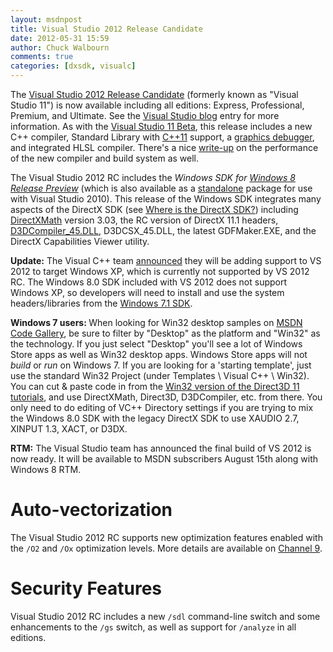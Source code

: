 ```yaml
---
layout: msdnpost
title: Visual Studio 2012 Release Candidate
date: 2012-05-31 15:59
author: Chuck Walbourn
comments: true
categories: [dxsdk, visualc]
---
```

The <a href="http://www.microsoft.com/visualstudio/11/en-us/downloads">Visual Studio 2012 Release Candidate</a> (formerly known as "Visual Studio 11") is now available including all editions: Express, Professional, Premium, and Ultimate. See the <a href="http://blogs.msdn.com/b/jasonz/archive/2012/05/31/announcing-the-release-candidate-rc-of-visual-studio-2012-and-net-framework-4-5.aspx">Visual Studio blog</a> entry for more information. As with the <a href="https://walbourn.github.io/visual-studio-11-beta/">Visual Studio 11 Beta</a>, this release includes a new C++ compiler, Standard Library with <a href="https://devblogs.microsoft.com/cppblog/c11-features-in-visual-c-11/">C++11</a> support, a <a href="https://devblogs.microsoft.com/cppblog/game-debugging-in-visual-studio-11/">graphics debugger</a>, and integrated HLSL compiler. There's a nice <a href="https://devblogs.microsoft.com/cppblog/c-build-throughput-visual-studio-11-pre-release-compared-to-visual-studio-2010-sp1/">write-up</a> on the performance of the new compiler and build system as well.
<!--more-->

The Visual Studio 2012 RC includes the <i>Windows SDK for <a href="https://walbourn.github.io/windows-8-release-preview-and-gdfs/">Windows 8 Release Preview</a></i> (which is also available as a <a href="https://developer.microsoft.com/en-us/windows/downloads/sdk-archive">standalone</a> package for use with Visual Studio 2010). This release of the Windows SDK integrates many aspects of the DirectX SDK (see <a href="https://walbourn.github.io/where-is-the-directx-sdk/">Where is the DirectX SDK?</a>) including <a href="https://walbourn.github.io/introducing-directxmath/">DirectXMath</a> version 3.03, the RC version of DirectX 11.1 headers, <a href="https://walbourn.github.io/hlsl-fxc-and-d3dcompile/">D3DCompiler_45.DLL</a>, D3DCSX_45.DLL, the latest GDFMaker.EXE, and the DirectX Capabilities Viewer utility.

<strong>Update:</strong> The Visual C++ team <a href="https://devblogs.microsoft.com/cppblog/targeting-windows-xp-with-c-in-visual-studio-2012/">announced</a> they will be adding support to VS 2012 to target Windows XP, which is currently not supported by VS 2012 RC. The Windows 8.0 SDK included with VS 2012 does not support Windows XP, so developers will need to install and use the system headers/libraries from the <a href="https://walbourn.github.io/windows-sdk-7-1/">Windows 7.1 SDK</a>.

<strong>Windows 7 users: </strong>When looking for Win32 desktop samples on <a href="http://code.msdn.microsoft.com/">MSDN Code Gallery</a>, be sure to filter by "Desktop" as the platform and "Win32" as the technology. If you just select "Desktop" you'll see a lot of Windows Store apps as well as Win32 desktop apps. Windows Store apps will not <em>build</em> or <em>run</em> on Windows 7. If you are looking for a 'starting template', just use the standard Win32 Project (under Templates \ Visual C++ \ Win32). You can cut & paste code in from the <a href="http://code.msdn.microsoft.com/Direct3D-Tutorial-Win32-829979ef">Win32 version of the Direct3D 11 tutorials</a>, and use DirectXMath, Direct3D, D3DCompiler, etc. from there. You only need to do editing of VC++ Directory settings if you are trying to mix the Windows 8.0 SDK with the legacy DirectX SDK to use XAUDIO 2.7, XINPUT 1.3, XACT, or D3DX.

<strong>RTM:</strong> The Visual Studio team has announced the final build of VS 2012 is now ready. It will be available to MSDN subscribers August 15th along with Windows 8 RTM.

<h1>Auto-vectorization</h1>

The Visual Studio 2012 RC supports new optimization features enabled with the <code>/O2</code> and <code>/Ox</code> optimization levels. More details are available on <a href="https://devblogs.microsoft.com/cppblog/auto-vectorization-on-channel9/">Channel 9</a>.

<h1>Security Features</h1>

Visual Studio 2012 RC includes a new <code>/sdl</code> command-line switch and some enhancements to the <code>/gs</code> switch, as well as support for <code>/analyze</code> in all editions.
